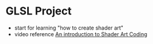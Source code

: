 # GLSL Project
- start for learning "how to create shader art"
- video reference [An introduction to Shader Art Coding](https://www.youtube.com/watch?v=f4s1h2YETNY)
